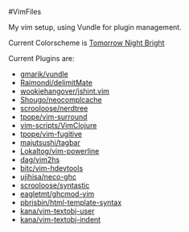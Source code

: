 #VimFiles

My vim setup, using Vundle for plugin management.

Current Colorscheme is [Tomorrow Night Bright](https://github.com/chriskempson/vim-tomorrow-theme)

Current Plugins are:

- [gmarik/vundle](https://github.com/gmarik/vundle)
- [Raimondi/delimitMate](https://github.com/Raimondi/delimitMate)
- [wookiehangover/jshint.vim](https://github.com/wookiehangover/jshint.vim)
- [Shougo/neocomplcache](https://github.com/Shougo/neocomplcache)
- [scrooloose/nerdtree](https://github.com/scrooloose/nerdtree)
- [tpope/vim-surround](https://github.com/tpope/vim-surround)
- [vim-scripts/VimClojure](https://github.com/vim-scripts/VimClojure)
- [tpope/vim-fugitive](https://github.com/tpope/vim-fugitive)
- [majutsushi/tagbar](https://github.com/majutsushi/tagbar)
- [Lokaltog/vim-powerline](https://github.com/Lokaltog/vim-powerline)
- [dag/vim2hs](https://github.com/dag/vim2hs)
- [bitc/vim-hdevtools](https://github.com/bitc/vim-hdevtools)
- [ujihisa/neco-ghc](https://github.com/ujihisa/neco-ghc)
- [scrooloose/syntastic](https://github.com/scrooloose/syntastic)
- [eagletmt/ghcmod-vim](https://github.com/eagletmt/ghcmod-vim)
- [pbrisbin/html-template-syntax](https://github.com/pbrisbin/html-template-syntax)
- [kana/vim-textobj-user](https://github.com/kana/vim-textobj-user)
- [kana/vim-textobj-indent](https://github.com/kana/vim-textobj-indent)
